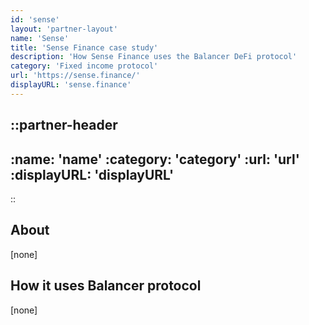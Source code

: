 ```yaml
---
id: 'sense'
layout: 'partner-layout'
name: 'Sense'
title: 'Sense Finance case study'
description: 'How Sense Finance uses the Balancer DeFi protocol'
category: 'Fixed income protocol'
url: 'https://sense.finance/'
displayURL: 'sense.finance'
---
```


::partner-header
---
:name: 'name'
:category: 'category'
:url: 'url'
:displayURL: 'displayURL'
---
::

## About

[none]

## How it uses Balancer protocol

[none]
